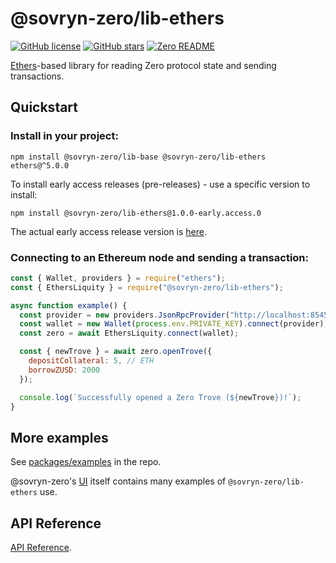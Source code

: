 # @sovryn-zero/lib-ethers  

[![GitHub license](https://img.shields.io/github/license/DistributedCollective/zero)](/LICENSE)
[![GitHub stars](https://img.shields.io/github/stars/DistributedCollective/zero)](https://github.com/DistributedCollective/zero/stargazers)
[![Zero README](https://img.shields.io/badge/readme-gray?style=flat&logo=ZeroMQ&logoColor=green&link=/README.md)](/README.md)  

[Ethers](https://www.npmjs.com/package/ethers)-based library for reading Zero protocol state and sending transactions.

## Quickstart

### Install in your project:

  ```
  npm install @sovryn-zero/lib-base @sovryn-zero/lib-ethers ethers@^5.0.0
  ```  

  To install early access releases (pre-releases) - use a specific version to install:  

  ```
  npm install @sovryn-zero/lib-ethers@1.0.0-early.access.0
  ```  

  The actual early access release version is [here](https://github.com/DistributedCollective/zero/blob/sdk-publish/packages/lib-ethers/package.json#L3).  


### Connecting to an Ethereum node and sending a transaction:

```javascript
const { Wallet, providers } = require("ethers");
const { EthersLiquity } = require("@sovryn-zero/lib-ethers");

async function example() {
  const provider = new providers.JsonRpcProvider("http://localhost:8545");
  const wallet = new Wallet(process.env.PRIVATE_KEY).connect(provider);
  const zero = await EthersLiquity.connect(wallet);

  const { newTrove } = await zero.openTrove({
    depositCollateral: 5, // ETH
    borrowZUSD: 2000
  });

  console.log(`Successfully opened a Zero Trove (${newTrove})!`);
}
```

## More examples

See [packages/examples](https://github.com/DistributedCollective/zero/tree/master/packages/examples) in the repo.

@sovryn-zero's [UI](https://github.com/DistributedCollective/zero/tree/master/packages/dev-frontend) itself contains many examples of `@sovryn-zero/lib-ethers` use.

## API Reference

[API Reference](https://github.com/DistributedCollective/zero/blob/master/docs/sdk/lib-ethers.md).

